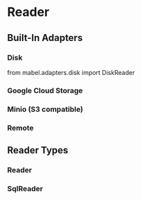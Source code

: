 # Reader

## Built-In Adapters
### Disk

from mabel.adapters.disk import DiskReader

### Google Cloud Storage
### Minio (S3 compatible)
### Remote

## Reader Types

### Reader
### SqlReader